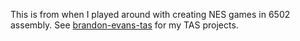This is from when I played around with creating NES games in 6502 assembly. See [brandon-evans-tas](http://code.google.com/p/brandon-evans-tas/) for my TAS projects.
